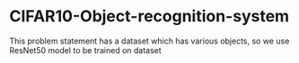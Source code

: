 # CIFAR10-Object-recognition-system
This problem statement has a dataset which has various objects, so we use ResNet50 model to be trained on dataset 
